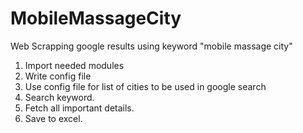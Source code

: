 # MobileMassageCity
Web Scrapping google results using keyword "mobile massage city"
1. Import needed modules
2. Write config file
3. Use config file for list of cities to be used in google search
4. Search keyword.
5. Fetch all important details.
6. Save to excel.
